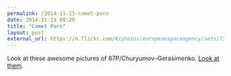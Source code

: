 ```yaml
---
permalink: /2014-11-13-comet-porn
date: 2014-11-13 00:20
title: "Comet Porn"
layout: post
external_url: https://m.flickr.com/#/photos/europeanspaceagency/sets/72157638315605535/
---
```

Look at these awesome pictures of 67P/Churyumov–Gerasimenko. [Look at them](https://m.flickr.com/#/photos/europeanspaceagency/sets/72157638315605535/).